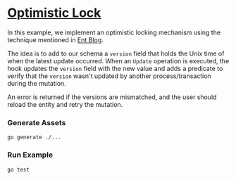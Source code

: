 # [Optimistic Lock](https://en.wikipedia.org/wiki/Optimistic_concurrency_control)

In this example, we implement an optimistic locking mechanism using the technique mentioned in 
[Ent Blog](https://entgo.io/blog/2021/07/22/database-locking-techniques-with-ent/).

The idea is to add to our schema a `version` field that holds the Unix time of when the latest update occurred.
When an `Update` operation is executed, the hook updates the `version` field with the new value and adds a predicate
to verify that the `version` wasn't updated by another process/transaction during the mutation.

An error is returned if the versions are mismatched, and the user should reload the entity and retry the mutation.

### Generate Assets

```console
go generate ./...
```

### Run Example

```console
go test
```
